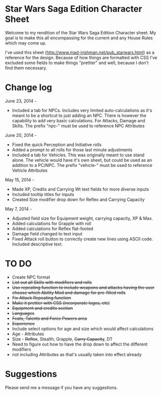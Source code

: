 Star Wars Saga Edition Character Sheet
=======================
Welcome to my rendition of the Star Wars Saga Edition Character sheet. 
My goal is to make this all encompassing for the current and any House Rules which may come up.

I've used this sheet (http://www.mad-irishman.net/pub_starwars.html) as a reference for the design. Because of how things are formatted with CSS I've excluded some fields to make things "prettier" and well, because I don't find them necessary.

Change log
============
June 23, 2014 - 
* Included a tab for NPCs. Includes very limited auto-calculations as it's meant to be a shortcut to just adding an NPC. There is however the capability to add very basic calculations. For Attacks, Damage and Skills. The prefix "npc-" must be used to reference NPC Attributes

June 20, 2014 - 
* Fixed the quick Perception and Initiative rolls
* Added a prompt to all rolls for those last minute adjustments
* Included a tab for Vehicles. This was originally meant to use stand alone. The vehicle would have it's own sheet, but could be used as an addition to a PC/NPC. The prefix "vehicle-" must be used to reference Vehicle Attributes

May 15, 2014 - 
* Made XP, Credits and Carrying Wt text fields for more diverse inputs
* Included tooltip titles for inputs
* Created Size modifier drop down for Reflex and Carrying Capacity

May 7, 2014 - 
* Adjusted field size for Equipment weight, carrying capacity, XP & Max.
* Added calculations for Grapple with roll
* Added calculations for Reflex flat-footed
* Damage field changed to text input
* Fixed Attack roll button to correctly create new lines using ASCII code. Included descriptive text.

TO DO
============
* Create NPC format
* ~~List out all Skills with modifiers and rolls~~
* ~~Use repeating function to include weapons and attacks having the user choose which Ability Mod and damage for pre-filled rolls~~
* ~~Fix Attack Repeating function~~
* ~~Make it prettier with CSS (incorporate logos, etc)~~
* ~~Equipment and credits section~~
* ~~Languages~~
* ~~Feats, Talents and Force Powers area~~
* ~~Experience~~
* Include select options for age and size which would affect calculations
 * Age - Attributes
 * Size - ~~Reflex~~, Stealth, Grapple, ~~Carry Capacity~~, DT 
  * Need to figure out how to have the drop down to affect the different modifiers
  * not including Attributes as that's usually taken into effect already

Suggestions
============
Please send me a message if you have any suggestions.

